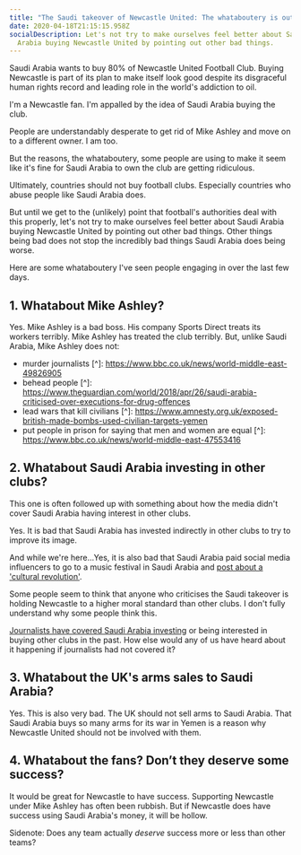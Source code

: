 ```yaml
---
title: "The Saudi takeover of Newcastle United: The whataboutery is out of control"
date: 2020-04-18T21:15:15.958Z
socialDescription: Let's not try to make ourselves feel better about Saudi
  Arabia buying Newcastle United by pointing out other bad things.
---
```

Saudi Arabia wants to buy 80% of Newcastle United Football Club. Buying Newcastle is part of its plan to make itself look good despite its disgraceful human rights record and leading role in the world's addiction to oil.

I'm a Newcastle fan. I'm appalled by the idea of Saudi Arabia buying the club.

People are understandably desperate to get rid of Mike Ashley and move on to a different owner. I am too.

But the reasons, the whataboutery, some people are using to make it seem like it's fine for Saudi Arabia to own the club are getting ridiculous.

Ultimately, countries should not buy football clubs. Especially countries who abuse people like Saudi Arabia does.

But until we get to the (unlikely) point that football's authorities deal with this properly, let's not try to make ourselves feel better about Saudi Arabia buying Newcastle United by pointing out other bad things. Other things being bad does not stop the incredibly bad things Saudi Arabia does being worse.

Here are some whataboutery I've seen people engaging in over the last few days.

## 1. Whatabout Mike Ashley?

Yes. Mike Ashley is a bad boss. His company Sports Direct treats its workers terribly. Mike Ashley has treated the club terribly. But, unlike Saudi Arabia, Mike Ashley does not:

* murder journalists \[^]: https://www.bbc.co.uk/news/world-middle-east-49826905
* behead people \[^]: https://www.theguardian.com/world/2018/apr/26/saudi-arabia-criticised-over-executions-for-drug-offences
* lead wars that kill civilians \[^]: https://www.amnesty.org.uk/exposed-british-made-bombs-used-civilian-targets-yemen
* put people in prison for saying that men and women are equal \[^]: https://www.bbc.co.uk/news/world-middle-east-47553416

## 2. Whatabout Saudi Arabia investing in other clubs?

This one is often followed up with something about how the media didn't cover Saudi Arabia having interest in other clubs.

Yes. It is bad that Saudi Arabia has invested indirectly in other clubs to try to improve its image.

And while we're here…Yes, it is also bad that Saudi Arabia paid social media influencers to go to a music festival in Saudi Arabia and [post about a 'cultural revolution'](https://www.theguardian.com/world/2019/dec/23/shameless-influencers-face-backlash-for-promoting-saudi-arabia-music-festival).

Some people seem to think that anyone who criticises the Saudi takeover is holding Newcastle to a higher moral standard than other clubs. I don't fully understand why some people think this.

[Journalists have covered Saudi Arabia investing](https://www.theguardian.com/football/2019/feb/15/sportswashing-europes-biggest-clubs-champions-league-owners-sponsors-uefa) or being interested in buying other clubs in the past. How else would any of us have heard about it happening if journalists had not covered it?

## 3. Whatabout the UK's arms sales to Saudi Arabia?

Yes. This is also very bad. The UK should not sell arms to Saudi Arabia. That Saudi Arabia buys so many arms for its war in Yemen is a reason why Newcastle United should not be involved with them.

## 4. Whatabout the fans? Don’t they deserve some success?

It would be great for Newcastle to have success. Supporting Newcastle under Mike Ashley has often been rubbish. But if Newcastle does have success using Saudi Arabia's money, it will be hollow.

Sidenote: Does any team actually *deserve* success more or less than other teams?